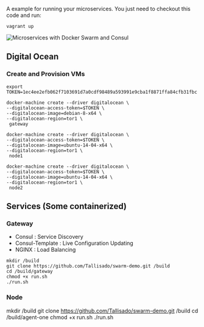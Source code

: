 A example for running your microservices. You just need to checkout this code and run:
```
vagrant up
```

![Microservices with Docker Swarm and Consul](https://sonnguyen.ws/wp-content/uploads/2015/12/clotify_microservice.png)


## Digital Ocean
### Create and Provision VMs

```
export TOKEN=1ec4ee2efb062f7103691d7a0cdf98489a593991e9cba1f8871ffa84cfb31fbc
```

```
docker-machine create --driver digitalocean \
--digitalocean-access-token=$TOKEN \
--digitalocean-image=debian-8-x64 \
--digitalocean-region=tor1 \
 gateway
```

```
docker-machine create --driver digitalocean \
--digitalocean-access-token=$TOKEN \
--digitalocean-image=ubuntu-14-04-x64 \
--digitalocean-region=tor1 \
 node1
```

```
docker-machine create --driver digitalocean \
--digitalocean-access-token=$TOKEN \
--digitalocean-image=ubuntu-14-04-x64 \
--digitalocean-region=tor1 \
 node2
```

## Services (Some containerized)

### Gateway
- Consul : Service Discovery
- Consul-Template : Live Configuration Updating
- NGINX : Load Balancing

```
mkdir /build
git clone https://github.com/Tallisado/swarm-demo.git /build
cd /build/gateway
chmod +x run.sh
./run.sh
```

### Node

mkdir /build
git clone https://github.com/Tallisado/swarm-demo.git /build
cd /build/agent-one
chmod +x run.sh
./run.sh

